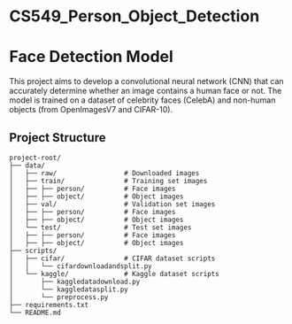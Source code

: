 # CS549_Person_Object_Detection

# Face Detection Model

This project aims to develop a convolutional neural network (CNN) that can accurately determine whether an image contains a human face or not. The model is trained on a dataset of celebrity faces (CelebA) and non-human objects (from OpenImagesV7 and CIFAR-10).

## Project Structure

```
project-root/
├── data/
│   ├── raw/                 # Downloaded images
│   ├── train/               # Training set images
│   ├── ├── person/          # Face images
│   ├── ├── object/          # Object images
│   ├── val/                 # Validation set images
│   ├── ├── person/          # Face images
│   ├── ├── object/          # Object images
│   └── test/                # Test set images
│   ├── ├── person/          # Face images
│   ├── ├── object/          # Object images
├── scripts/
│   ├── cifar/               # CIFAR dataset scripts
│   │   └── cifardownloadandsplit.py
│   └── kaggle/              # Kaggle dataset scripts
│       ├── kaggledatadownload.py
│       └── kaggledatasplit.py
│       └── preprocess.py     
├── requirements.txt
└── README.md
```